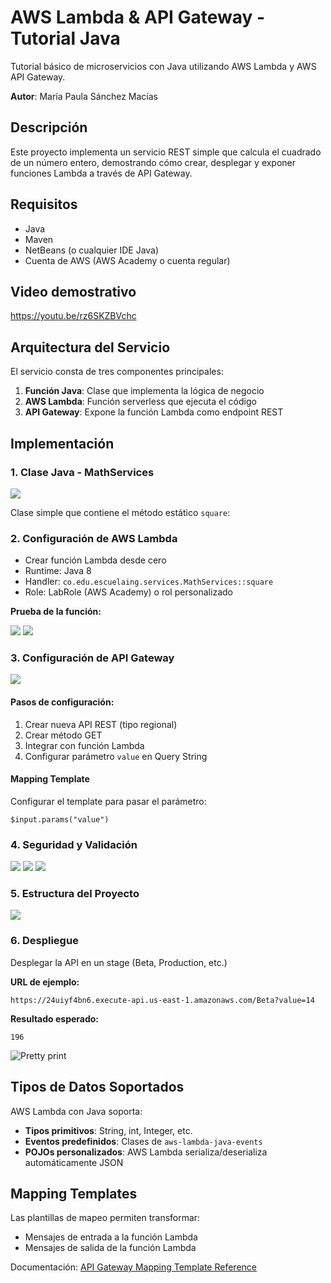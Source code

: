 # AWS Lambda & API Gateway - Tutorial Java

Tutorial básico de microservicios con Java utilizando AWS Lambda y AWS API Gateway.

**Autor**: María Paula Sánchez Macías

## Descripción

Este proyecto implementa un servicio REST simple que calcula el cuadrado de un número entero, demostrando cómo crear, desplegar y exponer funciones Lambda a través de API Gateway.

## Requisitos

- Java
- Maven
- NetBeans (o cualquier IDE Java)
- Cuenta de AWS (AWS Academy o cuenta regular)

## Video demostrativo

https://youtu.be/rz6SKZBVchc

## Arquitectura del Servicio

El servicio consta de tres componentes principales:

1. **Función Java**: Clase que implementa la lógica de negocio
2. **AWS Lambda**: Función serverless que ejecuta el código
3. **API Gateway**: Expone la función Lambda como endpoint REST

## Implementación

### 1. Clase Java - MathServices

<image src="img/MathServicesclass.png">

Clase simple que contiene el método estático `square`:


### 2. Configuración de AWS Lambda

- Crear función Lambda desde cero
- Runtime: Java 8
- Handler: `co.edu.escuelaing.services.MathServices::square`
- Role: LabRole (AWS Academy) o rol personalizado

**Prueba de la función:**

<image src="img/pruebaexitosa1.png">

<image src="img/pruebaexitosa2.png">

### 3. Configuración de API Gateway

<image src="img/apigatewayGET.png">

#### Pasos de configuración:

1. Crear nueva API REST (tipo regional)
2. Crear método GET
3. Integrar con función Lambda
4. Configurar parámetro `value` en Query String

#### Mapping Template

Configurar el template para pasar el parámetro:
```
$input.params("value")
```

### 4. Seguridad y Validación

<image src="img/SecurityUtilsclass.png">

<image src="img/Userclass.png">

<image src="img/Securitytestaws.png">

### 5. Estructura del Proyecto

<image src="img/tree.png">

### 6. Despliegue

Desplegar la API en un stage (Beta, Production, etc.)

**URL de ejemplo:**
```
https://24uiyf4bn6.execute-api.us-east-1.amazonaws.com/Beta?value=14
```

**Resultado esperado:**
```
196
```

![Pretty print](Pretty-print.png)

## Tipos de Datos Soportados

AWS Lambda con Java soporta:

- **Tipos primitivos**: String, int, Integer, etc.
- **Eventos predefinidos**: Clases de `aws-lambda-java-events`
- **POJOs personalizados**: AWS Lambda serializa/deserializa automáticamente JSON

## Mapping Templates

Las plantillas de mapeo permiten transformar:
- Mensajes de entrada a la función Lambda
- Mensajes de salida de la función Lambda

Documentación: [API Gateway Mapping Template Reference](https://docs.aws.amazon.com/apigateway/latest/developerguide/api-gateway-mapping-template-reference.html)
